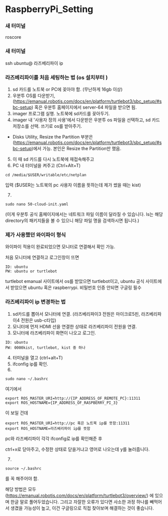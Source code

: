 # RaspberryPi_Setting

### 새 터미널
roscore


### 새 터미널 
ssh ubuntu@ 라즈베리파이 ip


### 라즈베리파이를 처음 세팅하는 법  (os 설치부터 )
1. sd 카드를 노트북 or PC에 꽂아야 함. (무난하게 16gb 이상)
2. 우분투 OS를 다운받기, 
(https://emanual.robotis.com/docs/en/platform/turtlebot3/sbc_setup/#sbc-setup) 혹은 우분투 홈페이지에서 server-64 파일을 받으면 됨.
3. imager 프로그램 실행. 노트북에 sd카드를 꽂아두기. 
4. imager 내 '사용자 정의 사용'에서 다운받은 우분투 os 파일을 선택하고, sd 카드 저장소를 선택. 쓰기로 os를 받아주기. 


- Disks Utility, Resize the Partition 부분은 (https://emanual.robotis.com/docs/en/platform/turtlebot3/sbc_setup/#sbc-setup)에서 가능.
본인은 Resize the Partition만 했음.

5. 이 때 sd 카드를 다시 노트북에 재접속해주고 
6. PC 내 터미널을 켜주고 (Ctrl+Alt+T)
```
cd /media/$USER/writable/etc/netplan
```
입력 ($USER는 노트북의 pc 사용자 이름을 뜻하는데 제가 썼을 때는 kist)

7. 
```
sudo nano 50-cloud-init.yaml 
```
(이게 우분투 공식 홈페이지에서는 네트워크 파일 이름이 달라질 수 있습니다. 
ls는 해당 directory의 패키지들을 볼 수 있으니 해당 파일 명을 검색하시면 됩니다.)





### 제가 사용했던 와이파이 형식

와이파이 적용이 완료되었으면 모니터로 연결해서 확인 가능.

처음 모니터에 연결하고 로그인창이 뜨면
```
ID: ubuntu
PW: ubuntu or turtlebot 
```
turtlebot emanual 사이트에서 os를 받았으면 turtlebot이고, 
ubuntu 공식 사이트에서 받았으면 ubuntu 혹은 raspberrypi. 비밀번호 인증 안되면 구글링 필수



### 라즈베리파이 ip 변경하는 법  

1. sd카드를 뽑아서 모니터에 연결. (라즈베리파이3 전원은 마이크로5핀, 라즈베리파이4 전원은 usb-c타입)
2. 모니터에 먼저 HDMI 선을 연결한 상태로 라즈베리파이 전원을 연결.
3. 모니터에 라즈베리파이 화면이 나오고 로그인.
```
ID: ubuntu
PW: 0000kist, turtlebot, kist 중 하나
```

4. 터미널을 열고 (ctrl+alt+T) 
5. ifconfig
ip를 확인.
6. 
```
sudo nano ~/.bashrc 
```
여기에서 
```
export ROS_MASTER_URI=http://{IP_ADDRESS_OF_REMOTE_PC}:11311
export ROS_HOSTNAME={IP_ADDRESS_OF_RASPBERRY_PI_3}
```
이 보일 건데 
```
export ROS_MASTER_URI=http://pc 혹은 노트북 ip를 뜻함:11311
export ROS_HOSTNAME=라즈베리파이 ip를 뜻함
```
pc와 라즈베리파이 각각 ifconfig로 ip를 확인해준 후

ctrl+x로 닫아주고, 수정한 상태로 닫을거냐고 영어로 나오는데 y를 눌러줍니다.  

7. 
```
source ~/.bashrc
```

를 꼭 해주어야 함. 


해당 방법은 모두 
(https://emanual.robotis.com/docs/en/platform/turtlebot3/overview/)
에 있으며 한글 말로 풀어두었습니다. 
그리고 자잘한 오류가 있다면 사소한 과정 하나를 빼먹어서 생겼을 가능성이 높고, 이건 구글링으로 직접 찾아보며 해결하는 것이 좋습니다. 


